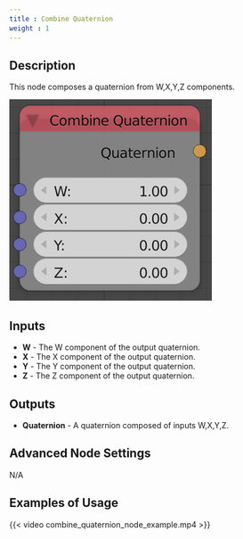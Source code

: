 ```yaml
---
title : Combine Quaternion
weight : 1
---
```


## Description

This node composes a quaternion from W,X,Y,Z components.

![image](combine_quaternion_node.png)

## Inputs

- **W** - The W component of the output quaternion.
- **X** - The X component of the output quaternion.
- **Y** - The Y component of the output quaternion.
- **Z** - The Z component of the output quaternion.

## Outputs

- **Quaternion** - A quaternion composed of inputs W,X,Y,Z.

## Advanced Node Settings

N/A

## Examples of Usage

{{< video combine_quaternion_node_example.mp4 >}}
